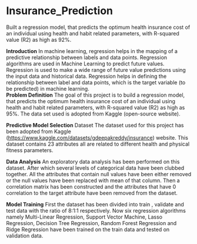 # Insurance_Prediction
Built a regression model, that predicts the optimum health insurance cost of an individual using health  and habit related parameters, with R-squared value (R2) as high as 92%.

**Introduction**
	In machine learning, regression helps in the mapping of a predictive relationship between labels and data points. Regression algorithms are used in Machine Learning to predict future values. Regression is used to make a wide range of future value predictions using the input data and historical data. Regression helps in defining the relationship between label and data points, which is the target variable (to be predicted) in machine learning.  
**Problem Definition**
	The goal of this project is to build a regression model, that predicts the optimum health insurance cost of an individual using health and habit related parameters, with R-squared value (R2) as high as 95%. The data set used is adopted from Kaggle (open-source website).
 
**Predictive Model Selection**
  Dataset
	The dataset used for this project has been adopted from Kaggle (https://www.kaggle.com/datasets/gdeepakreddy/insurance) website. This dataset contains 23 attributes all are related to different health and physical fitness parameters.

**Data Analysis**
An exploratory data analysis has been performed on this dataset. After which several levels of categorical data have been clubbed together. All the attributes that contain null values have been either removed or the null values have been replaced with mean of that column. Then a correlation matrix has been constructed and the attributes that have 0 correlation to the target attribute have been removed from the dataset. 

**Model Training**
	First the dataset has been divided into train , validate and test data with the ratio of 8:1:1 respectively. Now six regression algorithms namely Multi-Linear Regression, Support Vector Machine, Lasso Regression, Decision Tree Regression, Random Forest Regression and Ridge Regression have been trained on the train data and tested on validation data. 

